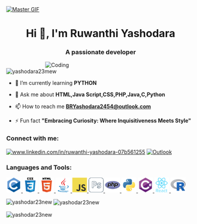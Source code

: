 
<a href="https://i.pinimg.com/originals/87/f3/f1/87f3f1425b217691da645e97dbb50d55.gif">
    <img src="https://i.pinimg.com/originals/87/f3/f1/87f3f1425b217691da645e97dbb50d55.gif" alt="Master GIF">
    
</a>
<h1 align="center">Hi 👋, I'm Ruwanthi Yashodara</h1>
<h3 align="center">A passionate developer</h3>
<a href="https://lachieslifestyle.com/wp-content/uploads/2023/04/midJourney-1400x700.jpg">
    <img align="right" alt="Coding" width="400" src="https://lachieslifestyle.com/wp-content/uploads/2023/04/midJourney-1400x700.jpg">
</a>

<p align="left"> <img src="https://komarev.com/ghpvc/?username=yashodar23NEW&label=Profile%20views&color=0e75b6&style=flat" alt="yashodara23mew" />
</p>


<!-- 
<p align="left"> <a href="https://github.com/ryo-ma/github-profile-trophy"><img src="https://github-profile-trophy.vercel.app/?username=yashodar23NEW" alt="yashodara23NEW" /></a> </p> -->

- 🌱 I’m currently learning **PYTHON**

- 💬 Ask me about **HTML,Java Script,CSS,PHP,Java,C,Python**

- 📫 How to reach me **BRYashodara2454@outlook.com**

- ⚡ Fun fact **"Embracing Curiosity: Where Inquisitiveness Meets Style"**

<h3 align="left">Connect with me:</h3>
<p align="left">
<a href="https://linkedin.com/in/www.linkedin.com/in/ruwanthi-yashodara-07b561255" target="blank"><img align="center" src="https://raw.githubusercontent.com/rahuldkjain/github-profile-readme-generator/master/src/images/icons/Social/linked-in-alt.svg" alt="www.linkedin.com/in/ruwanthi-yashodara-07b561255" height="30" width="40" /></a>

<a href="mailto:BRYashodara2454@outlook.com" target="_blank">
  <img align="center" src="https://img.icons8.com/color/48/000000/microsoft-outlook-2019.png" alt="Outlook" height="30" width="40" />
</a>

</p>

<h3 align="left">Languages and Tools:</h3>
<p align="left"> <a href="https://www.cprogramming.com/" target="_blank" rel="noreferrer"> <img src="https://raw.githubusercontent.com/devicons/devicon/master/icons/c/c-original.svg" alt="c" width="40" height="40"/> </a> <a href="https://www.w3schools.com/css/" target="_blank" rel="noreferrer"> <img src="https://raw.githubusercontent.com/devicons/devicon/master/icons/css3/css3-original-wordmark.svg" alt="css3" width="40" height="40"/> </a> <a href="https://www.w3.org/html/" target="_blank" rel="noreferrer"> <img src="https://raw.githubusercontent.com/devicons/devicon/master/icons/html5/html5-original-wordmark.svg" alt="html5" width="40" height="40"/> </a> <a href="https://www.java.com" target="_blank" rel="noreferrer"> <img src="https://raw.githubusercontent.com/devicons/devicon/master/icons/java/java-original.svg" alt="java" width="40" height="40"/> </a> <a href="https://developer.mozilla.org/en-US/docs/Web/JavaScript" target="_blank" rel="noreferrer"><img src="https://raw.githubusercontent.com/devicons/devicon/master/icons/javascript/javascript-original.svg" alt="javascript" width="40" height="40"/> </a> <a href="https://www.photoshop.com/en" target="_blank" rel="noreferrer"> <img src="https://raw.githubusercontent.com/devicons/devicon/master/icons/photoshop/photoshop-line.svg" alt="photoshop" width="40" height="40"/> </a> <a href="https://www.php.net" target="_blank" rel="noreferrer"><img src="https://raw.githubusercontent.com/devicons/devicon/master/icons/php/php-original.svg" alt="php" width="40" height="40"/> </a> <a href="https://www.python.org" target="_blank" rel="noreferrer"> <img src="https://raw.githubusercontent.com/devicons/devicon/master/icons/python/python-original.svg" alt="python" width="40" height="40"/> </a><a href="https://learn.microsoft.com/en-us/dotnet/csharp/" target="_blank" rel="noreferrer"> <img src="https://raw.githubusercontent.com/devicons/devicon/master/icons/csharp/csharp-original.svg" alt="c#" width="40" height="40"/> 
</a> 
<a href="https://reactjs.org/" target="_blank" rel="noreferrer"> 
  <img src="https://raw.githubusercontent.com/devicons/devicon/master/icons/react/react-original-wordmark.svg" alt="react" width="40" height="40"/> 
</a> 
<a href="https://www.r-project.org/" target="_blank" rel="noreferrer"> 
  <img src="https://raw.githubusercontent.com/devicons/devicon/master/icons/r/r-original.svg" alt="r" width="40" height="40"/> 
</a> </p>

<p><img align="left" src="https://github-readme-stats.vercel.app/api/top-langs?username=yashodar23new&show_icons=true&locale=en&layout=compact" alt="yashodar23new" /></p>

<p>&nbsp;<img align="center" src="https://github-readme-stats.vercel.app/api?username=yashodar23new&show_icons=true&locale=en" alt="yashodar23new" /></p>


<p><img align="center" src="https://github-readme-streak-stats.herokuapp.com/?user=yashodar23new&" alt="yashodar23new" /></p>
